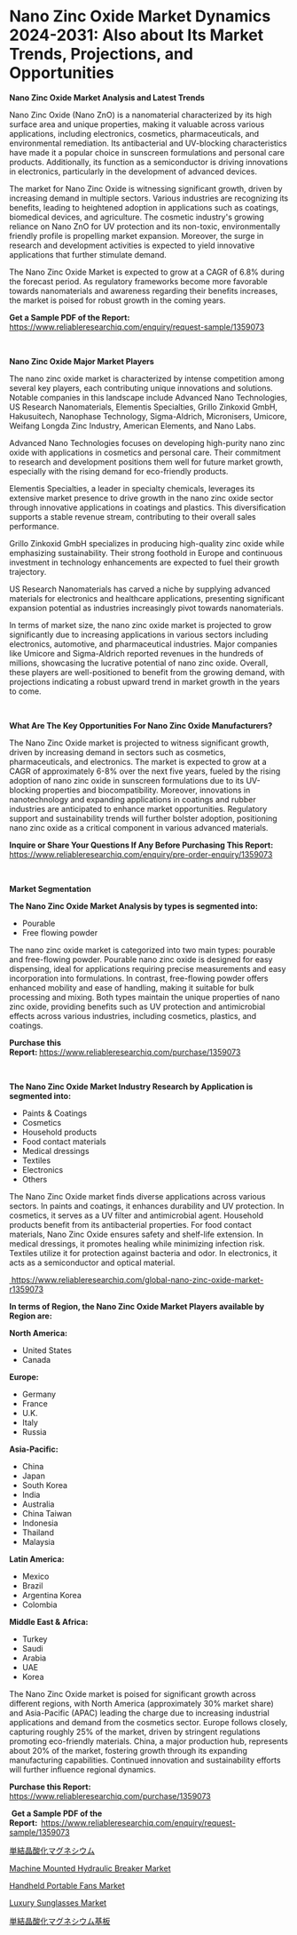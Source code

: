 <p><h1>Nano Zinc Oxide Market Dynamics 2024-2031: Also about Its Market Trends, Projections, and Opportunities</h1></p><p><strong>Nano Zinc Oxide Market Analysis and Latest Trends</strong></p>
<p><p>Nano Zinc Oxide (Nano ZnO) is a nanomaterial characterized by its high surface area and unique properties, making it valuable across various applications, including electronics, cosmetics, pharmaceuticals, and environmental remediation. Its antibacterial and UV-blocking characteristics have made it a popular choice in sunscreen formulations and personal care products. Additionally, its function as a semiconductor is driving innovations in electronics, particularly in the development of advanced devices.</p><p>The market for Nano Zinc Oxide is witnessing significant growth, driven by increasing demand in multiple sectors. Various industries are recognizing its benefits, leading to heightened adoption in applications such as coatings, biomedical devices, and agriculture. The cosmetic industry's growing reliance on Nano ZnO for UV protection and its non-toxic, environmentally friendly profile is propelling market expansion. Moreover, the surge in research and development activities is expected to yield innovative applications that further stimulate demand.</p><p>The Nano Zinc Oxide Market is expected to grow at a CAGR of 6.8% during the forecast period. As regulatory frameworks become more favorable towards nanomaterials and awareness regarding their benefits increases, the market is poised for robust growth in the coming years.</p></p>
<p><strong>Get a Sample PDF of the Report:&nbsp;</strong> <a href="https://www.reliableresearchiq.com/enquiry/request-sample/1359073">https://www.reliableresearchiq.com/enquiry/request-sample/1359073</a></p>
<p>&nbsp;</p>
<p><strong>Nano Zinc Oxide Major Market Players</strong></p>
<p><p>The nano zinc oxide market is characterized by intense competition among several key players, each contributing unique innovations and solutions. Notable companies in this landscape include Advanced Nano Technologies, US Research Nanomaterials, Elementis Specialties, Grillo Zinkoxid GmbH, Hakusuitech, Nanophase Technology, Sigma-Aldrich, Micronisers, Umicore, Weifang Longda Zinc Industry, American Elements, and Nano Labs.</p><p>Advanced Nano Technologies focuses on developing high-purity nano zinc oxide with applications in cosmetics and personal care. Their commitment to research and development positions them well for future market growth, especially with the rising demand for eco-friendly products.</p><p>Elementis Specialties, a leader in specialty chemicals, leverages its extensive market presence to drive growth in the nano zinc oxide sector through innovative applications in coatings and plastics. This diversification supports a stable revenue stream, contributing to their overall sales performance.</p><p>Grillo Zinkoxid GmbH specializes in producing high-quality zinc oxide while emphasizing sustainability. Their strong foothold in Europe and continuous investment in technology enhancements are expected to fuel their growth trajectory.</p><p>US Research Nanomaterials has carved a niche by supplying advanced materials for electronics and healthcare applications, presenting significant expansion potential as industries increasingly pivot towards nanomaterials.</p><p>In terms of market size, the nano zinc oxide market is projected to grow significantly due to increasing applications in various sectors including electronics, automotive, and pharmaceutical industries. Major companies like Umicore and Sigma-Aldrich reported revenues in the hundreds of millions, showcasing the lucrative potential of nano zinc oxide. Overall, these players are well-positioned to benefit from the growing demand, with projections indicating a robust upward trend in market growth in the years to come.</p></p>
<p>&nbsp;</p>
<p><strong>What Are The Key Opportunities For Nano Zinc Oxide Manufacturers?</strong></p>
<p><p>The Nano Zinc Oxide market is projected to witness significant growth, driven by increasing demand in sectors such as cosmetics, pharmaceuticals, and electronics. The market is expected to grow at a CAGR of approximately 6-8% over the next five years, fueled by the rising adoption of nano zinc oxide in sunscreen formulations due to its UV-blocking properties and biocompatibility. Moreover, innovations in nanotechnology and expanding applications in coatings and rubber industries are anticipated to enhance market opportunities. Regulatory support and sustainability trends will further bolster adoption, positioning nano zinc oxide as a critical component in various advanced materials.</p></p>
<p><strong>Inquire or Share Your Questions If Any Before Purchasing This Report:</strong> <a href="https://www.reliableresearchiq.com/enquiry/pre-order-enquiry/1359073">https://www.reliableresearchiq.com/enquiry/pre-order-enquiry/1359073</a></p>
<p>&nbsp;</p>
<p><strong>Market Segmentation</strong></p>
<p><strong>The Nano Zinc Oxide Market Analysis by types is segmented into:</strong></p>
<p><ul><li>Pourable</li><li>Free flowing powder</li></ul></p>
<p><p>The nano zinc oxide market is categorized into two main types: pourable and free-flowing powder. Pourable nano zinc oxide is designed for easy dispensing, ideal for applications requiring precise measurements and easy incorporation into formulations. In contrast, free-flowing powder offers enhanced mobility and ease of handling, making it suitable for bulk processing and mixing. Both types maintain the unique properties of nano zinc oxide, providing benefits such as UV protection and antimicrobial effects across various industries, including cosmetics, plastics, and coatings.</p></p>
<p><strong>Purchase this Report:&nbsp;</strong><a href="https://www.reliableresearchiq.com/purchase/1359073">https://www.reliableresearchiq.com/purchase/1359073</a></p>
<p>&nbsp;</p>
<p><strong>The Nano Zinc Oxide Market Industry Research by Application is segmented into:</strong></p>
<p><ul><li>Paints & Coatings</li><li>Cosmetics</li><li>Household products</li><li>Food contact materials</li><li>Medical dressings</li><li>Textiles</li><li>Electronics</li><li>Others</li></ul></p>
<p><p>The Nano Zinc Oxide market finds diverse applications across various sectors. In paints and coatings, it enhances durability and UV protection. In cosmetics, it serves as a UV filter and antimicrobial agent. Household products benefit from its antibacterial properties. For food contact materials, Nano Zinc Oxide ensures safety and shelf-life extension. In medical dressings, it promotes healing while minimizing infection risk. Textiles utilize it for protection against bacteria and odor. In electronics, it acts as a semiconductor and optical material.</p></p>
<p><a href="https://www.reliableresearchiq.com/global-nano-zinc-oxide-market-r1359073">&nbsp;https://www.reliableresearchiq.com/global-nano-zinc-oxide-market-r1359073</a></p>
<p><strong>In terms of Region, the Nano Zinc Oxide Market Players available by Region are:</strong></p>
<p>
    <p> <strong> North America: </strong>
        <ul>
            <li>United States</li>
            <li>Canada</li>
        </ul>
        </p> 
    <p> <strong> Europe: </strong>
        <ul>
            <li>Germany</li>
            <li>France</li>
            <li>U.K.</li>
            <li>Italy</li>
            <li>Russia</li>
        </ul>
        </p> 
    <p> <strong> Asia-Pacific: </strong>
        <ul>
            <li>China</li>
            <li>Japan</li>
            <li>South Korea</li>
            <li>India</li>
            <li>Australia</li>
            <li>China Taiwan</li>
            <li>Indonesia</li>
            <li>Thailand</li>
            <li>Malaysia</li>
        </ul>
        </p> 
    <p> <strong> Latin America: </strong>
        <ul>
            <li>Mexico</li>
            <li>Brazil</li>
            <li>Argentina Korea</li>
            <li>Colombia</li>
        </ul>
        </p> 
    <p> <strong> Middle East & Africa: </strong>
        <ul>
            <li>Turkey</li>
            <li>Saudi</li>
            <li>Arabia</li>
            <li>UAE</li>
            <li>Korea</li>
        </ul>
    </p>
    </p>
<p><p>The Nano Zinc Oxide market is poised for significant growth across different regions, with North America (approximately 30% market share) and Asia-Pacific (APAC) leading the charge due to increasing industrial applications and demand from the cosmetics sector. Europe follows closely, capturing roughly 25% of the market, driven by stringent regulations promoting eco-friendly materials. China, a major production hub, represents about 20% of the market, fostering growth through its expanding manufacturing capabilities. Continued innovation and sustainability efforts will further influence regional dynamics.</p></p>
<p><strong>Purchase this Report: </strong><a href="https://www.reliableresearchiq.com/purchase/1359073">https://www.reliableresearchiq.com/purchase/1359073</a></p>
<p>&nbsp;<strong>Get a Sample PDF of the Report:&nbsp;&nbsp;</strong><a href="https://www.reliableresearchiq.com/enquiry/request-sample/1359073">https://www.reliableresearchiq.com/enquiry/request-sample/1359073</a></p>
<p><strong></strong></p>
<p><p><a href="https://medium.com/@mares423/single-crystal-magnesium-oxide-market-%E3%81%AF-%E3%82%B3%E3%82%B9%E3%83%88%E7%AE%A1%E7%90%86%E3%81%A8%E5%8A%B9%E7%8E%87%E5%90%91%E4%B8%8A%E3%82%92%E5%84%AA%E5%85%88%E3%81%97%E3%81%BE%E3%81%99-%E3%81%95%E3%82%89%E3%81%AB-%E5%A0%B1%E5%91%8A%E6%9B%B8%E3%81%AF%E5%B8%82%E5%A0%B4%E3%81%AE%E9%9C%80%E8%A6%81%E9%9D%A2%E3%81%A8%E4%BE%9B%E7%B5%A6%E9%9D%A2%E3%81%AE%E4%B8%A1%E6%96%B9%E3%82%92%E3%82%AB%E3%83%90%E3%83%BC%E3%81%97%E3%81%A6%E3%81%84%E3%81%BE%E3%81%99-single-caeb9b118db4">単結晶酸化マグネシウム</a></p><p><a href="https://github.com/aiko92han/Market-Research-Report-List-1/blob/main/machine-mounted-hydraulic-breaker-market.md">Machine Mounted Hydraulic Breaker Market</a></p><p><a href="https://www.linkedin.com/pulse/handheld-portable-fans-market-essentials-key-players-demand-w85fe?trackingId=ngQqcIMfS%2FWEmgOKgjRG%2BQ%3D%3D">Handheld Portable Fans Market</a></p><p><a href="https://www.linkedin.com/pulse/luxury-sunglasses-market-overview-global-trends-future-prospects-v3dwe?trackingId=vrPvxJBBTEuifs2ssWGk9A%3D%3D">Luxury Sunglasses Market</a></p><p><a href="https://medium.com/@mares423/single-crystal-magnesium-oxide-substrate-fc4e4577255b">単結晶酸化マグネシウム基板</a></p></p>